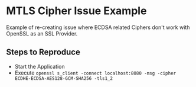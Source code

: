 # MTLS Cipher Issue Example
Example of re-creating issue where ECDSA related Ciphers don't work with OpenSSL as an SSL Provider.

## Steps to Reproduce
* Start the Application
* Execute `openssl s_client -connect localhost:8080 -msg -cipher ECDHE-ECDSA-AES128-GCM-SHA256 -tls1_2`